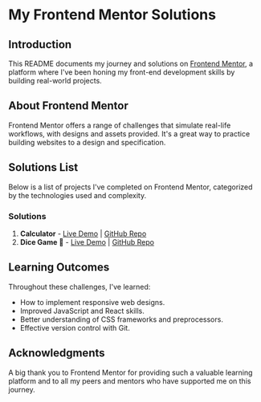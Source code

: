 # My Frontend Mentor Solutions

## Introduction

This README documents my journey and solutions on [Frontend Mentor](https://www.frontendmentor.io/), a platform where I've been honing my front-end development skills by building real-world projects.

## About Frontend Mentor

Frontend Mentor offers a range of challenges that simulate real-life workflows, with designs and assets provided. It's a great way to practice building websites to a design and specification.

## Solutions List

Below is a list of projects I've completed on Frontend Mentor, categorized by the technologies used and complexity.

### Solutions

1. **Calculator** - [Live Demo](https://thrashraf.github.io/Calculator/) | [GitHub Repo](https://github.com/thrashraf/Calculator)
2. **Dice Game 🎲** - [Live Demo](https://thrashraf.github.io/Dice-Game/) | [GitHub Repo](https://github.com/thrashraf/Dice-Game)

## Learning Outcomes

Throughout these challenges, I've learned:

- How to implement responsive web designs.
- Improved JavaScript and React skills.
- Better understanding of CSS frameworks and preprocessors.
- Effective version control with Git.

## Acknowledgments

A big thank you to Frontend Mentor for providing such a valuable learning platform and to all my peers and mentors who have supported me on this journey.
